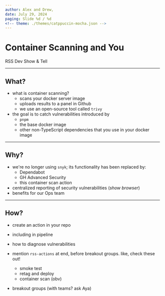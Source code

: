 ```yaml
---
author: Alex and Drew,
date: July 29, 2024
paging: Slide %d / %d
<!-- theme: ./themes/catppuccin-mocha.json -->
---
```


# Container Scanning and You
RSS Dev Show & Tell 

---

## What?

  - what is container scanning?
    - scans your docker server image
    - uploads results to a panel in Github
    - we use an open-source tool called `trivy`
  - the goal is to catch vulnerabilities introduced by
    - `pnpm`
    - the base docker image
    - other non-TypeScript dependencies that you use in your docker image

---

## Why?

  - we're no longer using `snyk`; its functionality has been replaced by:
    - Dependabot
    - GH Advanced Security
    - this container scan action 
  - centralized reporting of security vulnerabilities (*show browser*)
  - benefits for our Ops team

---

## How?

  - create an action in your repo
  - including in pipeline
  - how to diagnose vulnerabilities

- mention `rss-actions` at end, before breakout groups. like, check these out!
  - smoke test 
  - retag and deploy
  - container scan (obv)

- breakout groups (with teams? ask Aya)

